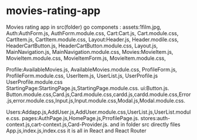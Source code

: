 # movies-rating-app
Movies rating app
in src(folder) go componets : 
assets:1film.jpg, 
Auth:AuthForm.js,
     AuthForm.module.css,
Cart:Cart.js,
     Cart.module.css,
     CartItem.js,
     CartItem.module.css,
Layout:Header.js,
       Header.modile.css,
       HeaderCartButton.js,
       HeaderCartButton.module.css,
       Layout.js,
       MainNavigation.js,
       MainNavigation.module.css,
Movies:MovieItem.js,
       MovieItem.module.css,
       MovieItemForm.js,
       MovieItem.module.css,
       
Profile:AvailableMovies.js,
        AvailableMovies.module.css,
        ProfileForm.js,
        ProfileForm.module.css,
        UserItem.js,
        UserList.js,
        UserProfile.js
        UserProfile.module.css
StartingPage:StartingPage.js,StartingPage.module.css.
ui:Button.js.
Button.module.css,Card.js,Card.module.css,cardd.js,cardd.module.css,Error.js,error.module.css,Input.js,Input.module.css,Modal.js,Modal.module.css.
   
Users:Addapp.js,AddUser.js,AddUser.module.css,UserList.js,UserList.module.css.
pages:AuthPage.js,HomePage.js,PrrofilePage.js.
stores:auth-context.js,cart-context.js,Card-Provider.js.
and in folder src directly files App.js,index.js,index.css
it is all in React and React Router
